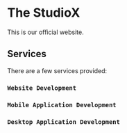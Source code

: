 # The StudioX

This is our official website.

## Services

There are a few services provided:

### `Website Development`

### `Mobile Application Development`

### `Desktop Application Development`
